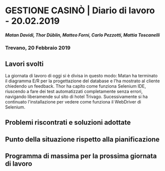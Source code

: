 # GESTIONE CASINÒ | Diario di lavoro - 20.02.2019
##### Matan Davidi, Thor Düblin, Matteo Forni, Carlo Pezzotti, Mattia Toscanelli
### Trevano, 20 Febbraio 2019

## Lavori svolti
La giornata di lavoro di oggi si è divisa in questo modo:
Matan ha terminato il diagramma E/R per la progettazione del database e l'ha mostrato al cliente chiedendo un feedback.
Thor ha capito come funziona Selenium IDE, riuscendo a fare dei test automatizzati completamente senza errori, navigando liberamende sul sito di hotel Trivago.
Sucessivamente si ha continuato l'installazione per vedere come funziona il WebDriver di Selenium.

##  Problemi riscontrati e soluzioni adottate


##  Punto della situazione rispetto alla pianificazione


## Programma di massima per la prossima giornata di lavoro
